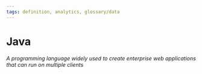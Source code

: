 ```yaml
---
tags: definition, analytics, glossary/data
---
```

#  Java
*A programming language widely used to create enterprise web applications that can run on multiple clients*